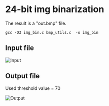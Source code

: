 # 24-bit img binarization

The result is a "out.bmp" file.

```gcc -O3 img_bin.c bmp_utils.c  -o img_bin```

## Input file

![Input](img.bmp)

## Output file

Used threshold value = 70

![Output](out.bmp)